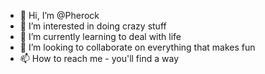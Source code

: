 - 👋 Hi, I’m @Pherock
- 👀 I’m interested in doing crazy stuff
- 🌱 I’m currently learning to deal with life
- 💞️ I’m looking to collaborate on everything that makes fun
- 📫 How to reach me - you'll find a way

<!---
Pherock/Pherock is a ✨ special ✨ repository because its `README.md` (this file) appears on your GitHub profile.
You can click the Preview link to take a look at your changes.
--->
